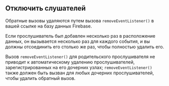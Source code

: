 ## Отключить слушателей

Обратные вызовы удаляются путем вызова `removeEventListener()` в вашей ссылке на базу данных Firebase.

Если прослушиватель был добавлен несколько раз в расположение данных, он вызывается несколько раз для каждого события, и вы должны отсоединить его столько же раз, чтобы полностью удалить его.

Вызов `removeEventListener()` для родительского прослушивателя не приводит к автоматическому удалению прослушивателей, зарегистрированных на его дочерних узлах; `removeEventListener()` также должен быть вызван для любых дочерних прослушивателей, чтобы удалить обратный вызов.
